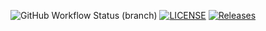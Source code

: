 ![GitHub Workflow Status (branch)](https://img.shields.io/github/actions/workflow/status/DishanFA/G35_SEM/main.yml?branch=master)
[![LICENSE](https://img.shields.io/github/license/DishanFA/sem.svg?style=flat-square)](https://github.com/DishanFA/G35_SEM/blob/master/LICENSE)
[![Releases](https://img.shields.io/github/release/DishanFA/sem/all.svg?style=flat-square)](https://github.com/DishanFA/G35_SEM/releases)